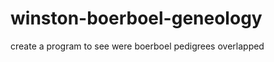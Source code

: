 winston-boerboel-geneology
==========================

create a program to see were boerboel pedigrees overlapped
